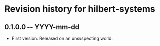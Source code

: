 # Revision history for hilbert-systems

## 0.1.0.0 -- YYYY-mm-dd

* First version. Released on an unsuspecting world.
